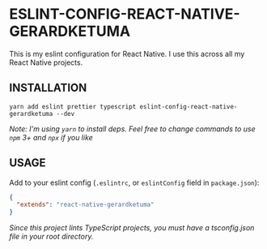 # ESLINT-CONFIG-REACT-NATIVE-GERARDKETUMA

This is my eslint configuration for React Native. I use this across all my React Native projects.

## INSTALLATION

```
yarn add eslint prettier typescript eslint-config-react-native-gerardketuma --dev
```

_Note: I'm using `yarn` to install deps. Feel free to change commands to use `npm` 3+ and `npx` if you like_

## USAGE

Add to your eslint config (`.eslintrc`, or `eslintConfig` field in `package.json`):

```json
{
  "extends": "react-native-gerardketuma"
}
```

_Since this project lints TypeScript projects, you must have a tsconfig.json file in your root directory._
